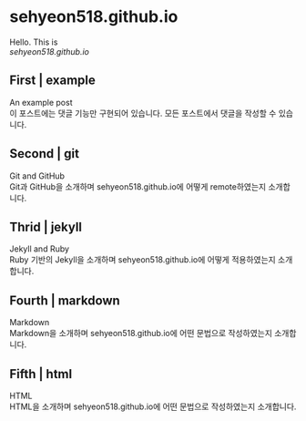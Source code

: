 # sehyeon518.github.io
Hello. This is  
*sehyeon518.github.io*

## First | example  
An example post  
이 포스트에는 댓글 기능만 구현되어 있습니다. 모든 포스트에서 댓글을 작성할 수 있습니다.

## Second | git  
Git and GitHub  
Git과 GitHub을 소개하며 sehyeon518.github.io에  어떻게 remote하였는지 소개합니다.

## Thrid | jekyll  
Jekyll and Ruby  
Ruby 기반의 Jekyll을 소개하며 sehyeon518.github.io에 어떻게 적용하였는지 소개합니다.

## Fourth | markdown  
Markdown  
Markdown을 소개하며 sehyeon518.github.io에 어떤 문법으로 작성하였는지 소개합니다.

## Fifth | html  
HTML  
HTML을 소개하며 sehyeon518.github.io에 어떤 문법으로 작성하였는지 소개합니다.
